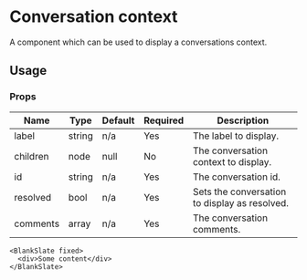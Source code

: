 # Conversation context
A component which can be used to display a conversations context.

## Usage

### Props

| Name                  | Type          | Default       | Required | Description                                         |
| --------------------- |-------------- | ------------- | -------- |---------------------------------------------------- |
| label                 | string       | n/a       | Yes       | The label to display.  |
| children            | node       | null      | No       | The conversation context to display.  |
| id             | string         | n/a        | Yes       | The conversation id.  |
| resolved             | bool         | n/a        | Yes       | Sets the conversation to display as resolved.  |
| comments             | array         | n/a        | Yes       | The conversation comments.  |

```
<BlankSlate fixed>
  <div>Some content</div>
</BlankSlate>
```

